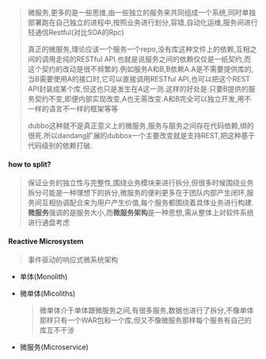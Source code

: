> 微服务,更多的是一些思维,由一些独立的服务来共同组成一个系统,同时单独部署跑在自己独立的进程中,按照业务进行划分,容错,自动化运维,服务间进行轻通信Restful(对比SOA的Rpc)
>
> 真正的微服务,理论应该一个服务一个repo,没有库这种文件上的依赖,互相之间的调用走纯的RESTful API.也就是说服务之间的依赖仅仅是一纸契约,而这个契约的改动是很不频繁的.例如服务A和B,B依赖A.A是不需要提供库的,当B需要使用A的接口时,它可以直接调用RESTful API,也可以把这个REST API封装成某个库,但这也只是发生在A这一测.这样的好处是:只要B提供的服务契约不变,即便内部实现改变,A也无需改变.A和B完全可以独立开发,用不一样的语言不一样的框架等等
>
> dubbo这种就不是真正意义上的微服务,服务与服务之间存在代码依赖,绑的很死.所以dandang扩展的dubbox一个主要改变就是支持REST,把这种基于代码级别的依赖打破.

#### how to split?

>保证业务的独立性与完整性,围绕业务模块来进行拆分,但很多时候围绕业务拆分可能是一种理想下的拆分,微服务的便利更多在于团队内部产生闭环,服务间互相协调配合来为用户产生价值,每个服务都围绕着具体业务进行构建.**微服务**强调的是服务大小,而**微服务架构**是一种思想,需从整体上对软件系统进行通盘考虑

#### Reactive Microsystem

> 事件驱动的响应式微系统架构 

* 单体(Monolith)

* 微单体(Micoliths)

  > 微单体介于单体跟微服务之间,有很多服务,数据也进行了拆分,不像单体那样只有一个WAR包和一个库,但又不像微服务那样每个服务有自己的库互不干涉

* 微服务(Microservice)